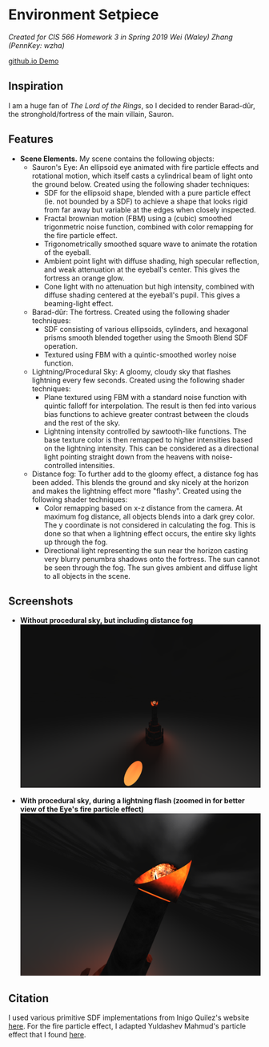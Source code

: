 # Environment Setpiece
_Created for CIS 566 Homework 3 in Spring 2019_
_Wei (Waley) Zhang (PennKey: wzha)_

[github.io Demo](https://greedyai.github.io/environment-setpiece/)

## Inspiration
I am a huge fan of _The Lord of the Rings_, so I decided to render Barad-dûr, the stronghold/fortress of the main villain, Sauron.

## Features
- __Scene Elements.__ My scene contains the following objects:
  - Sauron's Eye: An ellipsoid eye animated with fire particle effects and rotational motion, which itself casts a cylindrical beam of light onto the ground below. Created using the following shader techniques:
    - SDF for the ellipsoid shape, blended with a pure particle effect (ie. not bounded by a SDF) to achieve a shape that looks rigid from far away but variable at the edges when closely inspected.
    - Fractal brownian motion (FBM) using a (cubic) smoothed trigonmetric noise function, combined with color remapping for the fire particle effect.
    - Trigonometrically smoothed square wave to animate the rotation of the eyeball.
    - Ambient point light with diffuse shading, high specular reflection, and weak attenuation at the eyeball's center. This gives the fortress an orange glow.
    - Cone light with no attenuation but high intensity, combined with diffuse shading centered at the eyeball's pupil. This gives a beaming-light effect.
  - Barad-dûr: The fortress. Created using the following shader techniques:
    - SDF consisting of various ellipsoids, cylinders, and hexagonal prisms smooth blended together using the Smooth Blend SDF operation.
    - Textured using FBM with a quintic-smoothed worley noise function.
  - Lightning/Procedural Sky: A gloomy, cloudy sky that flashes lightning every few seconds. Created using the following shader techniques:
    - Plane textured using FBM with a standard noise function with quintic falloff for interpolation. The result is then fed into various bias functions to achieve greater contrast between the clouds and the rest of the sky.
    - Lightning intensity controlled by sawtooth-like functions. The base texture color is then remapped to higher intensities based on the lightning intensity. This can be considered as a directional light pointing straight down from the heavens with noise-controlled intensities.
  - Distance fog: To further add to the gloomy effect, a distance fog has been added. This blends the ground and sky nicely at the horizon and makes the lightning effect more "flashy". Created using the following shader techniques:
    - Color remapping based on x-z distance from the camera. At maximum fog distance, all objects blends into a dark grey color. The y coordinate is not considered in calculating the fog. This is done so that when a lightning effect occurs, the entire sky lights up through the fog.
    - Directional light representing the sun near the horizon casting very blurry penumbra shadows onto the fortress. The sun cannot be seen through the fog. The sun gives ambient and diffuse light to all objects in the scene.

## Screenshots
- __Without procedural sky, but including distance fog__
![](images/without_lightning.PNG)

- __With procedural sky, during a lightning flash (zoomed in for better view of the Eye's fire particle effect)__
![](images/with_lightning.PNG)

## Citation
I used various primitive SDF implementations from Inigo Quilez's website [here](http://iquilezles.org/www/articles/distfunctions/distfunctions.htm). For the fire particle effect, I adapted Yuldashev Mahmud's particle effect that I found [here](http://glslsandbox.com/e#41282.0).
